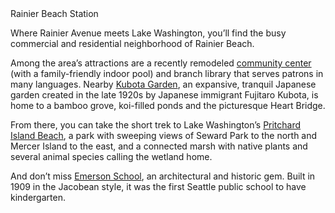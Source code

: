 <div class="stop-title">Rainier Beach Station</div>
 
Where Rainier Avenue meets Lake Washington, you’ll find the busy commercial and residential neighborhood of Rainier Beach.
 
Among the area’s attractions are a recently remodeled [community center](http://www.seattle.gov/parks/find/centers/rainier-beach-community-center) (with a family-friendly indoor pool) and branch library that serves patrons in many languages. Nearby [Kubota Garden](http://www.seattle.gov/parks/find/parks/kubota-garden), an expansive, tranquil Japanese garden created in the late 1920s by Japanese immigrant Fujitaro Kubota, is home to a bamboo grove, koi-filled ponds and the picturesque Heart Bridge.
 
From there, you can take the short trek to Lake Washington’s [Pritchard Island Beach](http://www.seattle.gov/parks/find/parks/pritchard-island-beach), a park with sweeping views of Seward Park to the north and Mercer Island to the east, and a connected marsh with native plants and several animal species calling the wetland home.
 
And don’t miss [Emerson School](http://emersones.seattleschools.org/), an architectural and historic gem. Built in 1909 in the Jacobean style, it was the first Seattle public school to have kindergarten.